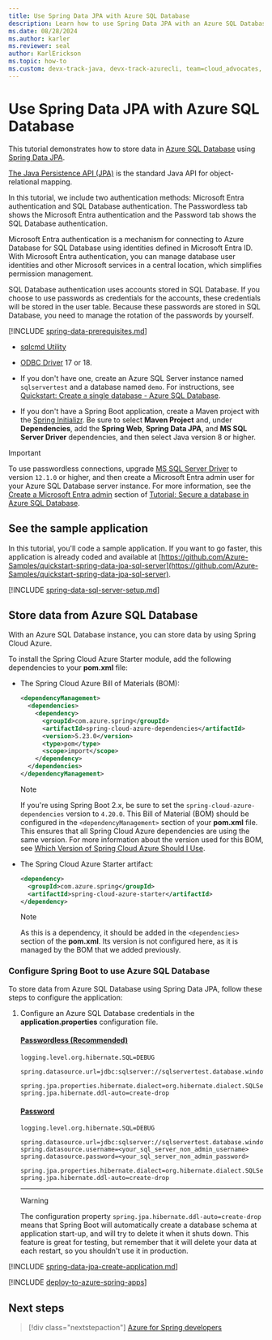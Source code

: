 ```yaml
---
title: Use Spring Data JPA with Azure SQL Database
description: Learn how to use Spring Data JPA with an Azure SQL Database.
ms.date: 08/28/2024
ms.author: karler
ms.reviewer: seal
author: KarlErickson
ms.topic: how-to
ms.custom: devx-track-java, devx-track-azurecli, team=cloud_advocates, spring-cloud-azure, passwordless-java, devx-track-extended-java
---
```


# Use Spring Data JPA with Azure SQL Database

This tutorial demonstrates how to store data in [Azure SQL Database](/azure/sql-database/) using [Spring Data JPA](https://spring.io/projects/spring-data-jpa).

[The Java Persistence API (JPA)](https://en.wikipedia.org/wiki/Java_Persistence_API) is the standard Java API for object-relational mapping.

In this tutorial, we include two authentication methods: Microsoft Entra authentication and SQL Database authentication. The Passwordless tab shows the Microsoft Entra authentication and the Password tab shows the SQL Database authentication.

Microsoft Entra authentication is a mechanism for connecting to Azure Database for SQL Database using identities defined in Microsoft Entra ID. With Microsoft Entra authentication, you can manage database user identities and other Microsoft services in a central location, which simplifies permission management.

SQL Database authentication uses accounts stored in SQL Database. If you choose to use passwords as credentials for the accounts, these credentials will be stored in the user table. Because these passwords are stored in SQL Database, you need to manage the rotation of the passwords by yourself.

[!INCLUDE [spring-data-prerequisites.md](includes/spring-data-prerequisites.md)]
- [sqlcmd Utility](/sql/tools/sqlcmd/sqlcmd-utility)

- [ODBC Driver](/sql/connect/odbc/download-odbc-driver-for-sql-server) 17 or 18.

- If you don't have one, create an Azure SQL Server instance named `sqlservertest` and a database named `demo`. For instructions, see [Quickstart: Create a single database - Azure SQL Database](/azure/azure-sql/database/single-database-create-quickstart).

- If you don't have a Spring Boot application, create a Maven project with the [Spring Initializr](https://start.spring.io/). Be sure to select **Maven Project** and, under **Dependencies**, add the **Spring Web**, **Spring Data JPA**, and **MS SQL Server Driver** dependencies, and then select Java version 8 or higher.

> [!IMPORTANT]
> To use passwordless connections, upgrade [MS SQL Server Driver](https://mvnrepository.com/artifact/com.microsoft.sqlserver/mssql-jdbc) to version `12.1.0` or higher, and then create a Microsoft Entra admin user for your Azure SQL Database server instance. For more information, see the [Create a Microsoft Entra admin](/azure/azure-sql/database/secure-database-tutorial#create-an-azure-ad-admin) section of [Tutorial: Secure a database in Azure SQL Database](/azure/azure-sql/database/secure-database-tutorial).

## See the sample application

In this tutorial, you'll code a sample application. If you want to go faster, this application is already coded and available at [https://github.com/Azure-Samples/quickstart-spring-data-jpa-sql-server](https://github.com/Azure-Samples/quickstart-spring-data-jpa-sql-server).

[!INCLUDE [spring-data-sql-server-setup.md](includes/spring-data-sql-server-setup.md)]

## Store data from Azure SQL Database

With an Azure SQL Database instance, you can store data by using Spring Cloud Azure.

To install the Spring Cloud Azure Starter module, add the following dependencies to your **pom.xml** file:

- The Spring Cloud Azure Bill of Materials (BOM):

  ```xml
  <dependencyManagement>
    <dependencies>
      <dependency>
        <groupId>com.azure.spring</groupId>
        <artifactId>spring-cloud-azure-dependencies</artifactId>
        <version>5.23.0</version>
        <type>pom</type>
        <scope>import</scope>
      </dependency>
    </dependencies>
  </dependencyManagement>
  ```

  > [!NOTE]
  > If you're using Spring Boot 2.x, be sure to set the `spring-cloud-azure-dependencies` version to `4.20.0`.
  > This Bill of Material (BOM) should be configured in the `<dependencyManagement>` section of your **pom.xml** file. This ensures that all Spring Cloud Azure dependencies are using the same version.
  > For more information about the version used for this BOM, see [Which Version of Spring Cloud Azure Should I Use](https://github.com/Azure/azure-sdk-for-java/wiki/Spring-Versions-Mapping#which-version-of-spring-cloud-azure-should-i-use).

- The Spring Cloud Azure Starter artifact:

  ```xml
  <dependency>
    <groupId>com.azure.spring</groupId>
    <artifactId>spring-cloud-azure-starter</artifactId>
  </dependency>
  ```
  
  > [!NOTE]
  > As this is a dependency, it should be added in the `<dependencies>` section of the **pom.xml**. Its version is not configured here, as it is managed by the BOM that we added previously.

### Configure Spring Boot to use Azure SQL Database

To store data from Azure SQL Database using Spring Data JPA, follow these steps to configure the application:

1. Configure an Azure SQL Database credentials in the **application.properties** configuration file.

   #### [Passwordless (Recommended)](#tab/passwordless)

   ```properties
   logging.level.org.hibernate.SQL=DEBUG

   spring.datasource.url=jdbc:sqlserver://sqlservertest.database.windows.net:1433;databaseName=demo;authentication=DefaultAzureCredential;

   spring.jpa.properties.hibernate.dialect=org.hibernate.dialect.SQLServer2016Dialect
   spring.jpa.hibernate.ddl-auto=create-drop
   ```

   #### [Password](#tab/password)

   ```properties
   logging.level.org.hibernate.SQL=DEBUG

   spring.datasource.url=jdbc:sqlserver://sqlservertest.database.windows.net:1433;database=demo;encrypt=true;trustServerCertificate=false;hostNameInCertificate=*.database.windows.net;loginTimeout=30;
   spring.datasource.username=<your_sql_server_non_admin_username>
   spring.datasource.password=<your_sql_server_non_admin_password>

   spring.jpa.properties.hibernate.dialect=org.hibernate.dialect.SQLServer2016Dialect
   spring.jpa.hibernate.ddl-auto=create-drop
   ```

    <!-- NOTE: The tab-block end-delimiter here (the "---") needs a 4-space indentation or it will be rendered as a hard rule, and the following note won't be properly indented. -->
    ---

   > [!WARNING]
   > The configuration property `spring.jpa.hibernate.ddl-auto=create-drop` means that Spring Boot will automatically create a database schema at application start-up, and will try to delete it when it shuts down. This feature is great for testing, but remember that it will delete your data at each restart, so you shouldn't use it in production.

[!INCLUDE [spring-data-jpa-create-application.md](includes/spring-data-jpa-create-application.md)]

[!INCLUDE [deploy-to-azure-spring-apps](includes/deploy-to-azure-spring-apps.md)]

## Next steps

> [!div class="nextstepaction"]
> [Azure for Spring developers](../spring/index.yml)
